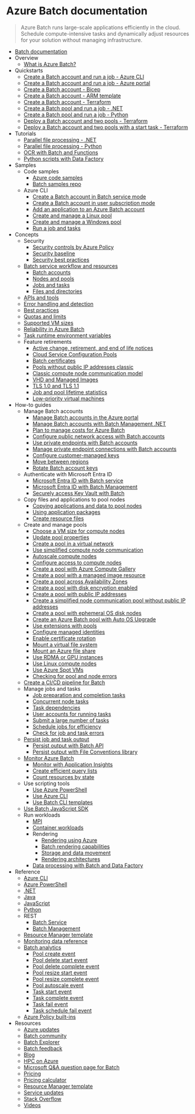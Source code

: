 # Azure Batch documentation
> Azure Batch runs large-scale applications efficiently in the cloud. Schedule compute-intensive tasks and dynamically adjust resources for your solution without managing infrastructure.
  - [Batch documentation](https://learn.microsoft.com/en-us/azure/batch/)
  - Overview
    - [What is Azure Batch?](https://learn.microsoft.com/en-us/azure/batch/batch-technical-overview)
  - Quickstarts
    - [Create a Batch account and run a job - Azure CLI](https://learn.microsoft.com/en-us/azure/batch/quick-create-cli)
    - [Create a Batch account and run a job - Azure portal](https://learn.microsoft.com/en-us/azure/batch/quick-create-portal)
    - [Create a Batch account - Bicep](https://learn.microsoft.com/en-us/azure/batch/quick-create-bicep)
    - [Create a Batch account - ARM template](https://learn.microsoft.com/en-us/azure/batch/quick-create-template)
    - [Create a Batch account - Terraform](https://learn.microsoft.com/en-us/azure/batch/quick-create-terraform)
    - [Create a Batch pool and run a job - .NET](https://learn.microsoft.com/en-us/azure/batch/quick-run-dotnet)
    - [Create a Batch pool and run a job - Python](https://learn.microsoft.com/en-us/azure/batch/quick-run-python)
    - [Deploy a Batch account and two pools - Terraform](https://learn.microsoft.com/en-us/azure/batch/quick-deploy-batch-account-two-pools-terraform)
    - [Deploy a Batch account and two pools with a start task - Terraform](https://learn.microsoft.com/en-us/azure/batch/quick-deploy-batch-account-two-pools-start-task-terraform)
  - Tutorials
    - [Parallel file processing - .NET](https://learn.microsoft.com/en-us/azure/batch/tutorial-parallel-dotnet)
    - [Parallel file processing - Python](https://learn.microsoft.com/en-us/azure/batch/tutorial-parallel-python)
    - [OCR with Batch and Functions](https://learn.microsoft.com/en-us/azure/batch/tutorial-batch-functions)
    - [Python scripts with Data Factory](https://learn.microsoft.com/en-us/azure/batch/tutorial-run-python-batch-azure-data-factory)
  - Samples
    - Code samples
      - [Azure code samples](https://azure.microsoft.com/resources/samples/?service=batch)
      - [Batch samples repo](https://github.com/Azure-Samples/azure-batch-samples)
    - Azure CLI
      - [Create a Batch account in Batch service mode](https://learn.microsoft.com/en-us/azure/batch/scripts/batch-cli-sample-create-account)
      - [Create a Batch account in user subscription mode](https://learn.microsoft.com/en-us/azure/batch/scripts/batch-cli-sample-create-user-subscription-account)
      - [Add an application to an Azure Batch account](https://learn.microsoft.com/en-us/azure/batch/scripts/batch-cli-sample-add-application)
      - [Create and manage a Linux pool](https://learn.microsoft.com/en-us/azure/batch/scripts/batch-cli-sample-manage-linux-pool)
      - [Create and manage a Windows pool](https://learn.microsoft.com/en-us/azure/batch/scripts/batch-cli-sample-manage-windows-pool)
      - [Run a job and tasks](https://learn.microsoft.com/en-us/azure/batch/scripts/batch-cli-sample-run-job)
  - Concepts
    - Security
      - [Security controls by Azure Policy](https://learn.microsoft.com/en-us/azure/batch/security-controls-policy)
      - [Security baseline](https://learn.microsoft.com/security/benchmark/azure/baselines/batch-security-baseline?toc=/azure/batch/TOC.json)
      - [Security best practices](https://learn.microsoft.com/en-us/azure/batch/security-best-practices)
    - [Batch service workflow and resources](https://learn.microsoft.com/en-us/azure/batch/batch-service-workflow-features)
      - [Batch accounts](https://learn.microsoft.com/en-us/azure/batch/accounts)
      - [Nodes and pools](https://learn.microsoft.com/en-us/azure/batch/nodes-and-pools)
      - [Jobs and tasks](https://learn.microsoft.com/en-us/azure/batch/jobs-and-tasks)
      - [Files and directories](https://learn.microsoft.com/en-us/azure/batch/files-and-directories)
    - [APIs and tools](https://learn.microsoft.com/en-us/azure/batch/batch-apis-tools)
    - [Error handling and detection](https://learn.microsoft.com/en-us/azure/batch/error-handling)
    - [Best practices](https://learn.microsoft.com/en-us/azure/batch/best-practices)
    - [Quotas and limits](https://learn.microsoft.com/en-us/azure/batch/batch-quota-limit)
    - [Supported VM sizes](https://learn.microsoft.com/en-us/azure/batch/batch-pool-vm-sizes)
    - [Reliability in Azure Batch](https://learn.microsoft.com/en-us/azure/reliability/reliability-batch?toc=/azure/batch/toc.json&bc=/azure/batch/breadcrumb/toc.json)
    - [Task runtime environment variables](https://learn.microsoft.com/en-us/azure/batch/batch-compute-node-environment-variables)
    - Feature retirements
      - [Active change, retirement, and end of life notices](https://github.com/Azure/Batch/labels/notice)
      - [Cloud Service Configuration Pools](https://learn.microsoft.com/en-us/azure/batch/batch-pool-cloud-service-to-virtual-machine-configuration)
      - [Batch certificates](https://learn.microsoft.com/en-us/azure/batch/batch-certificate-migration-guide)
      - [Pools without public IP addresses classic](https://learn.microsoft.com/en-us/azure/batch/batch-pools-without-public-IP-addresses-classic-retirement-migration-guide)
      - [Classic compute node communication model](https://learn.microsoft.com/en-us/azure/batch/batch-pools-to-simplified-compute-node-communication-model-migration-guide)
      - [VHD and Managed Images](https://learn.microsoft.com/en-us/azure/batch/batch-custom-image-pools-to-azure-compute-gallery-migration-guide)
      - [TLS 1.0 and TLS 1.1](https://learn.microsoft.com/en-us/azure/batch/batch-tls-101-migration-guide)
      - [Job and pool lifetime statistics](https://learn.microsoft.com/en-us/azure/batch/job-pool-lifetime-statistics-migration-guide)
      - [Low-priority virtual machines](https://learn.microsoft.com/en-us/azure/batch/low-priority-vms-retirement-migration-guide)
  - How-to guides
    - Manage Batch accounts
      - [Manage Batch accounts in the Azure portal](https://learn.microsoft.com/en-us/azure/batch/batch-account-create-portal)
      - [Manage Batch accounts with Batch Management .NET](https://learn.microsoft.com/en-us/azure/batch/batch-management-dotnet)
      - [Plan to manage costs for Azure Batch](https://learn.microsoft.com/en-us/azure/batch/plan-to-manage-costs)
      - [Configure public network access with Batch accounts](https://learn.microsoft.com/en-us/azure/batch/public-network-access)
      - [Use private endpoints with Batch accounts](https://learn.microsoft.com/en-us/azure/batch/private-connectivity)
      - [Manage private endpoint connections with Batch accounts](https://learn.microsoft.com/en-us/azure/batch/manage-private-endpoint-connections)
      - [Configure customer-managed keys](https://learn.microsoft.com/en-us/azure/batch/batch-customer-managed-key)
      - [Move between regions](https://learn.microsoft.com/en-us/azure/batch/account-move)
      - [Rotate Batch account keys](https://learn.microsoft.com/en-us/azure/batch/account-key-rotation)
    - Authenticate with Microsoft Entra ID
      - [Microsoft Entra ID with Batch service](https://learn.microsoft.com/en-us/azure/batch/batch-aad-auth)
      - [Microsoft Entra ID with Batch Management](https://learn.microsoft.com/en-us/azure/batch/batch-aad-auth-management)
      - [Securely access Key Vault with Batch](https://learn.microsoft.com/en-us/azure/batch/credential-access-key-vault)
    - Copy files and applications to pool nodes
      - [Copying applications and data to pool nodes](https://learn.microsoft.com/en-us/azure/batch/batch-applications-to-pool-nodes)
      - [Using application packages](https://learn.microsoft.com/en-us/azure/batch/batch-application-packages)
      - [Create resource files](https://learn.microsoft.com/en-us/azure/batch/resource-files)
    - Create and manage pools
      - [Choose a VM size for compute nodes](https://learn.microsoft.com/en-us/azure/batch/batch-pool-vm-sizes)
      - [Update pool properties](https://learn.microsoft.com/en-us/azure/batch/batch-pool-update-properties)
      - [Create a pool in a virtual network](https://learn.microsoft.com/en-us/azure/batch/batch-virtual-network)
      - [Use simplified compute node communication](https://learn.microsoft.com/en-us/azure/batch/simplified-compute-node-communication)
      - [Autoscale compute nodes](https://learn.microsoft.com/en-us/azure/batch/batch-automatic-scaling)
      - [Configure access to compute nodes](https://learn.microsoft.com/en-us/azure/batch/pool-endpoint-configuration)
      - [Create a pool with Azure Compute Gallery](https://learn.microsoft.com/en-us/azure/batch/batch-sig-images)
      - [Create a pool with a managed image resource](https://learn.microsoft.com/en-us/azure/batch/batch-custom-images)
      - [Create a pool across Availability Zones](https://learn.microsoft.com/en-us/azure/batch/create-pool-availability-zones)
      - [Create a pool with disk encryption enabled](https://learn.microsoft.com/en-us/azure/batch/disk-encryption)
      - [Create a pool with public IP addresses](https://learn.microsoft.com/en-us/azure/batch/create-pool-public-ip)
      - [Create a simplified node communication pool without public IP addresses](https://learn.microsoft.com/en-us/azure/batch/simplified-node-communication-pool-no-public-ip)
      - [Create a pool with ephemeral OS disk nodes](https://learn.microsoft.com/en-us/azure/batch/create-pool-ephemeral-os-disk)
      - [Create an Azure Batch pool with Auto OS Upgrade](https://learn.microsoft.com/en-us/azure/batch/batch-upgrade-policy)
      - [Use extensions with pools](https://learn.microsoft.com/en-us/azure/batch/create-pool-extensions)
      - [Configure managed identities](https://learn.microsoft.com/en-us/azure/batch/managed-identity-pools)
      - [Enable certificate rotation](https://learn.microsoft.com/en-us/azure/batch/automatic-certificate-rotation)
      - [Mount a virtual file system](https://learn.microsoft.com/en-us/azure/batch/virtual-file-mount)
      - [Mount an Azure file share](https://learn.microsoft.com/en-us/azure/batch/pool-file-shares)
      - [Use RDMA or GPU instances](https://learn.microsoft.com/en-us/azure/batch/batch-pool-compute-intensive-sizes)
      - [Use Linux compute nodes](https://learn.microsoft.com/en-us/azure/batch/batch-linux-nodes)
      - [Use Azure Spot VMs](https://learn.microsoft.com/en-us/azure/batch/batch-spot-vms)
      - [Checking for pool and node errors](https://learn.microsoft.com/en-us/azure/batch/batch-pool-node-error-checking)
    - [Create a CI/CD pipeline for Batch](https://learn.microsoft.com/en-us/azure/batch/batch-ci-cd)
    - Manage jobs and tasks
      - [Job preparation and completion tasks](https://learn.microsoft.com/en-us/azure/batch/batch-job-prep-release)
      - [Concurrent node tasks](https://learn.microsoft.com/en-us/azure/batch/batch-parallel-node-tasks)
      - [Task dependencies](https://learn.microsoft.com/en-us/azure/batch/batch-task-dependencies)
      - [User accounts for running tasks](https://learn.microsoft.com/en-us/azure/batch/batch-user-accounts)
      - [Submit a large number of tasks](https://learn.microsoft.com/en-us/azure/batch/large-number-tasks)
      - [Schedule jobs for efficiency](https://learn.microsoft.com/en-us/azure/batch/batch-job-schedule)
      - [Check for job and task errors](https://learn.microsoft.com/en-us/azure/batch/batch-job-task-error-checking)
    - [Persist job and task output](https://learn.microsoft.com/en-us/azure/batch/batch-task-output)
      - [Persist output with Batch API](https://learn.microsoft.com/en-us/azure/batch/batch-task-output-files)
      - [Persist output with File Conventions library](https://learn.microsoft.com/en-us/azure/batch/batch-task-output-file-conventions)
    - [Monitor Azure Batch](https://learn.microsoft.com/en-us/azure/batch/monitor-batch)
      - [Monitor with Application Insights](https://learn.microsoft.com/en-us/azure/batch/monitor-application-insights)
      - [Create efficient query lists](https://learn.microsoft.com/en-us/azure/batch/batch-efficient-list-queries)
      - [Count resources by state](https://learn.microsoft.com/en-us/azure/batch/batch-get-resource-counts)
    - Use scripting tools
      - [Use Azure PowerShell](https://learn.microsoft.com/en-us/azure/batch/batch-powershell-cmdlets-get-started)
      - [Use Azure CLI](https://learn.microsoft.com/en-us/azure/batch/batch-cli-get-started)
      - [Use Batch CLI templates](https://learn.microsoft.com/en-us/azure/batch/batch-cli-templates)
    - [Use Batch JavaScript SDK](https://learn.microsoft.com/en-us/azure/batch/batch-js-get-started)
    - Run workloads
      - [MPI](https://learn.microsoft.com/en-us/azure/batch/batch-mpi)
      - [Container workloads](https://learn.microsoft.com/en-us/azure/batch/batch-docker-container-workloads)
      - Rendering
        - [Rendering using Azure](https://learn.microsoft.com/en-us/azure/batch/batch-rendering-service)
        - [Batch rendering capabilities](https://learn.microsoft.com/en-us/azure/batch/batch-rendering-functionality)
        - [Storage and data movement](https://learn.microsoft.com/en-us/azure/batch/batch-rendering-storage-data-movement)
        - [Rendering architectures](https://learn.microsoft.com/en-us/azure/batch/batch-rendering-architectures)
      - [Data processing with Batch and Data Factory](https://learn.microsoft.com/en-us/azure/data-factory/transform-data-using-dotnet-custom-activity?toc=/azure/batch/toc.json)
  - Reference
    - [Azure CLI](https://learn.microsoft.com/cli/azure/batch)
    - [Azure PowerShell](https://learn.microsoft.com/powershell/module/az.batch/)
    - [.NET](https://learn.microsoft.com/dotnet/api/overview/azure/batch)
    - [Java](https://learn.microsoft.com/java/api/overview/azure/batch)
    - [JavaScript](https://learn.microsoft.com/javascript/api/overview/azure/batch)
    - [Python](https://learn.microsoft.com/python/api/overview/azure/batch)
    - REST
      - [Batch Service](https://learn.microsoft.com/rest/api/batchservice/)
      - [Batch Management](https://learn.microsoft.com/rest/api/batchmanagement/)
    - [Resource Manager template](https://learn.microsoft.com/azure/templates/microsoft.batch/allversions)
    - [Monitoring data reference](https://learn.microsoft.com/en-us/azure/batch/monitor-batch-reference)
    - [Batch analytics](https://learn.microsoft.com/en-us/azure/batch/batch-analytics)
      - [Pool create event](https://learn.microsoft.com/en-us/azure/batch/batch-pool-create-event)
      - [Pool delete start event](https://learn.microsoft.com/en-us/azure/batch/batch-pool-delete-start-event)
      - [Pool delete complete event](https://learn.microsoft.com/en-us/azure/batch/batch-pool-delete-complete-event)
      - [Pool resize start event](https://learn.microsoft.com/en-us/azure/batch/batch-pool-resize-start-event)
      - [Pool resize complete event](https://learn.microsoft.com/en-us/azure/batch/batch-pool-resize-complete-event)
      - [Pool autoscale event](https://learn.microsoft.com/en-us/azure/batch/batch-pool-autoscale-event)
      - [Task start event](https://learn.microsoft.com/en-us/azure/batch/batch-task-start-event)
      - [Task complete event](https://learn.microsoft.com/en-us/azure/batch/batch-task-complete-event)
      - [Task fail event](https://learn.microsoft.com/en-us/azure/batch/batch-task-fail-event)
      - [Task schedule fail event](https://learn.microsoft.com/en-us/azure/batch/batch-task-schedule-fail-event)
    - [Azure Policy built-ins](https://learn.microsoft.com/en-us/azure/batch/policy-reference)
  - Resources
    - [Azure updates](https://azure.microsoft.com/updates/)
    - [Batch community](https://github.com/Azure/Batch)
    - [Batch Explorer](https://azure.github.io/BatchExplorer/)
    - [Batch feedback](https://feedback.azure.com/d365community/forum/7462aa60-0c25-ec11-b6e6-000d3a4f07b8)
    - [Blog](https://learn.microsoft.com/archive/blogs/windowshpc/)
    - [HPC on Azure](https://learn.microsoft.com/azure/architecture/topics/high-performance-computing)
    - [Microsoft Q&A question page for Batch](https://learn.microsoft.com/answers/topics/azure-batch.html)
    - [Pricing](https://azure.microsoft.com/pricing/details/batch/)
    - [Pricing calculator](https://azure.microsoft.com/pricing/calculator/)
    - [Resource Manager template](https://learn.microsoft.com/azure/templates/microsoft.batch/batchaccounts)
    - [Service updates](https://azure.microsoft.com/updates/?product=batch&updatetype=&platform=)
    - [Stack Overflow](https://stackoverflow.com/questions/tagged/azure-batch)
    - [Videos](https://azure.microsoft.com/documentation/videos/index/?services=batch)
